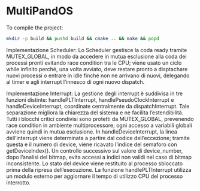 # MultiPandOS

To compile the project:
```bash
mkdir -p build && pushd build && cmake .. && make && popd
```

Implementazione Scheduler:
Lo Scheduler gestisce la coda ready tramite MUTEX_GLOBAL, in modo da accedere in mutua esclusione alla coda dei processi pronti evitando race condition tra le CPU; viene usato un ciclo while infinito perché, una volta avviato, deve restare pronto a disptachare nuovi processi o entrare in idle finché non ne arrivano di nuovi, delegando al timer e agli interrupt l’innesco di ogni nuovo dispatch.

Implementazione Interrupt:
La gestione degli interrupt è suddivisa in tre funzioni distinte: handlePLTInterrupt, handlePseudoClockInterrupt e handleDeviceInterrupt, coordinate centralmente da dispatchInterrupt. Tale separazione migliora la chiarezza del sistema e ne facilita l’estendibilità. Tutti i blocchi critici condivisi sono protetti da MUTEX_GLOBAL, prevenendo race condition in ambiente multiprocessore; ogni accesso a variabili globali avviene quindi in mutua esclusione.
In handleDeviceInterrupt, la linea dell’interrupt viene determinata a partire dal codice dell’eccezione; tramite questa e il numero di device, viene ricavato l’indice del semaforo con getDeviceIndex(). Un controllo successivo sul valore di device_number, dopo l’analisi del bitmap, evita accessi a indici non validi nel caso di bitmap inconsistente. Lo stato del device viene restituito al processo sbloccato prima della ripresa dell’esecuzione.
La funzione handlePLTInterrupt utilizza un modulo esterno per aggiornare il tempo di utilizzo CPU del processo interrotto.
